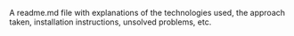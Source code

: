 A readme.md file with explanations of the technologies used, the approach taken, installation instructions, unsolved problems, etc.
